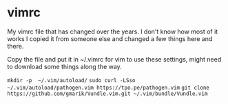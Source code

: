 # vimrc
My vimrc file that has changed over the years. I don't know how most of it works I copied it from someone else and changed a few things here and there.

Copy the file and put it in ~/.vimrc for vim to use these settings, might need to download some things along the way.

`mkdir -p  ~/.vim/autoload/`
`sudo curl -LSso ~/.vim/autoload/pathogen.vim https://tpo.pe/pathogen.vim`
`git clone https://github.com/gmarik/Vundle.vim.git ~/.vim/bundle/Vundle.vim`
